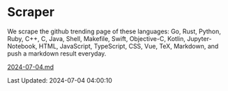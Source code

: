 # Scraper

We scrape the github trending page of these languages: Go, Rust, Python, Ruby, C++, C, Java, Shell, Makefile, Swift, Objective-C, Kotlin, Jupyter-Notebook, HTML, JavaScript, TypeScript, CSS, Vue, TeX, Markdown, and push a markdown result everyday.

[2024-07-04.md](https://github.com/yangwenmai/github-trending-backup/blob/master/2024-07-04.md)

Last Updated: 2024-07-04 04:00:10
